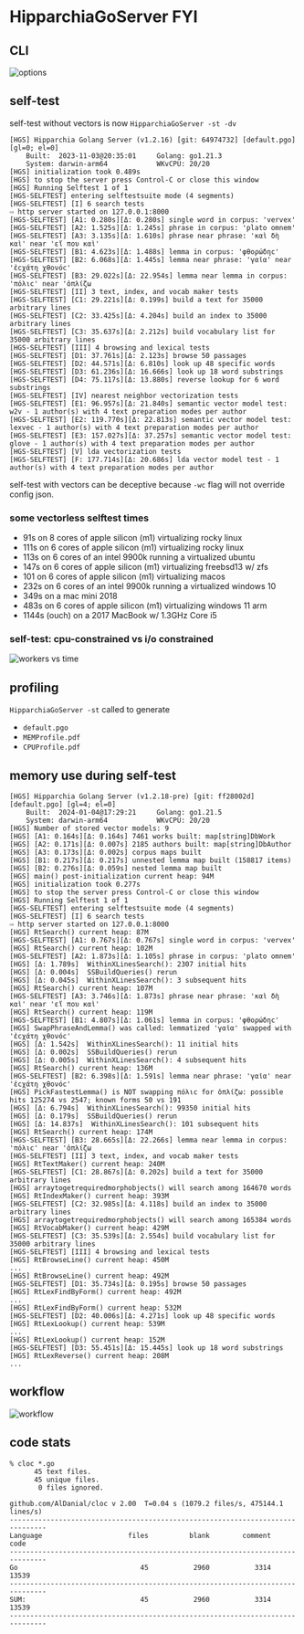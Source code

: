 
# HipparchiaGoServer FYI

## CLI

![options](../gitimg/hgscli.png)

## self-test

self-test without vectors is now `HipparchiaGoServer -st -dv`

``` 
[HGS] Hipparchia Golang Server (v1.2.16) [git: 64974732] [default.pgo] [gl=0; el=0]
	Built:	2023-11-03@20:35:01		Golang:	go1.21.3
	System:	darwin-arm64			WKvCPU:	20/20
[HGS] initialization took 0.489s
[HGS] to stop the server press Control-C or close this window
[HGS] Running Selftest 1 of 1
[HGS-SELFTEST] entering selftestsuite mode (4 segments)
[HGS-SELFTEST] [I] 6 search tests
⇨ http server started on 127.0.0.1:8000
[HGS-SELFTEST] [A1: 0.280s][Δ: 0.280s] single word in corpus: 'vervex'
[HGS-SELFTEST] [A2: 1.525s][Δ: 1.245s] phrase in corpus: 'plato omnem'
[HGS-SELFTEST] [A3: 3.135s][Δ: 1.610s] phrase near phrase: 'καὶ δὴ καὶ' near 'εἴ που καὶ'
[HGS-SELFTEST] [B1: 4.623s][Δ: 1.488s] lemma in corpus: 'φθορώδηϲ'
[HGS-SELFTEST] [B2: 6.068s][Δ: 1.445s] lemma near phrase: 'γαῖα' near 'ἐϲχάτη χθονόϲ'
[HGS-SELFTEST] [B3: 29.022s][Δ: 22.954s] lemma near lemma in corpus: 'πόλιϲ' near 'ὁπλίζω
[HGS-SELFTEST] [II] 3 text, index, and vocab maker tests
[HGS-SELFTEST] [C1: 29.221s][Δ: 0.199s] build a text for 35000 arbitrary lines
[HGS-SELFTEST] [C2: 33.425s][Δ: 4.204s] build an index to 35000 arbitrary lines
[HGS-SELFTEST] [C3: 35.637s][Δ: 2.212s] build vocabulary list for 35000 arbitrary lines
[HGS-SELFTEST] [III] 4 browsing and lexical tests
[HGS-SELFTEST] [D1: 37.761s][Δ: 2.123s] browse 50 passages
[HGS-SELFTEST] [D2: 44.571s][Δ: 6.810s] look up 48 specific words
[HGS-SELFTEST] [D3: 61.236s][Δ: 16.666s] look up 18 word substrings
[HGS-SELFTEST] [D4: 75.117s][Δ: 13.880s] reverse lookup for 6 word substrings
[HGS-SELFTEST] [IV] nearest neighbor vectorization tests
[HGS-SELFTEST] [E1: 96.957s][Δ: 21.840s] semantic vector model test: w2v - 1 author(s) with 4 text preparation modes per author
[HGS-SELFTEST] [E2: 119.770s][Δ: 22.813s] semantic vector model test: lexvec - 1 author(s) with 4 text preparation modes per author
[HGS-SELFTEST] [E3: 157.027s][Δ: 37.257s] semantic vector model test: glove - 1 author(s) with 4 text preparation modes per author
[HGS-SELFTEST] [V] lda vectorization tests
[HGS-SELFTEST] [F: 177.714s][Δ: 20.686s] lda vector model test - 1 author(s) with 4 text preparation modes per author

```

self-test with vectors can be deceptive because `-wc` flag will not override config json.

### some vectorless selftest times

* 91s on 8 cores of apple silicon (m1) virtualizing rocky linux
* 111s on 6 cores of apple silicon (m1) virtualizing rocky linux
* 113s on 6 cores of an intel 9900k running a virtualized ubuntu
* 147s on 6 cores of apple silicon (m1) virtualizing freebsd13 w/ zfs
* 101 on 6 cores of apple silicon (m1) virtualizing macos
* 232s on 6 cores of an intel 9900k running a virtualized windows 10
* 349s on a mac mini 2018
* 483s on 6 cores of apple silicon (m1) virtualizing windows 11 arm
* 1144s (ouch) on a 2017 MacBook w/ 1.3GHz Core i5

### self-test: cpu-constrained vs i/o constrained

![workers vs time](../gitimg/workers_vs_time.png)

## profiling

`HipparchiaGoServer -st` called to generate
* `default.pgo`
* `MEMProfile.pdf`
* `CPUProfile.pdf`

## memory use during self-test

``` 
[HGS] Hipparchia Golang Server (v1.2.18-pre) [git: ff28002d] [default.pgo] [gl=4; el=0]
	Built:	2024-01-04@17:29:21		Golang:	go1.21.5
	System:	darwin-arm64			WKvCPU:	20/20
[HGS] Number of stored vector models: 9
[HGS] [A1: 0.164s][Δ: 0.164s] 7461 works built: map[string]DbWork
[HGS] [A2: 0.171s][Δ: 0.007s] 2185 authors built: map[string]DbAuthor
[HGS] [A3: 0.173s][Δ: 0.002s] corpus maps built
[HGS] [B1: 0.217s][Δ: 0.217s] unnested lemma map built (158817 items)
[HGS] [B2: 0.276s][Δ: 0.059s] nested lemma map built
[HGS] main() post-initialization current heap: 94M
[HGS] initialization took 0.277s
[HGS] to stop the server press Control-C or close this window
[HGS] Running Selftest 1 of 1
[HGS-SELFTEST] entering selftestsuite mode (4 segments)
[HGS-SELFTEST] [I] 6 search tests
⇨ http server started on 127.0.0.1:8000
[HGS] RtSearch() current heap: 87M
[HGS-SELFTEST] [A1: 0.767s][Δ: 0.767s] single word in corpus: 'vervex'
[HGS] RtSearch() current heap: 102M
[HGS-SELFTEST] [A2: 1.873s][Δ: 1.105s] phrase in corpus: 'plato omnem'
[HGS] [Δ: 1.789s]  WithinXLinesSearch(): 2307 initial hits
[HGS] [Δ: 0.004s]  SSBuildQueries() rerun
[HGS] [Δ: 0.045s]  WithinXLinesSearch(): 3 subsequent hits
[HGS] RtSearch() current heap: 107M
[HGS-SELFTEST] [A3: 3.746s][Δ: 1.873s] phrase near phrase: 'καὶ δὴ καὶ' near 'εἴ που καὶ'
[HGS] RtSearch() current heap: 119M
[HGS-SELFTEST] [B1: 4.807s][Δ: 1.061s] lemma in corpus: 'φθορώδηϲ'
[HGS] SwapPhraseAndLemma() was called: lemmatized 'γαῖα' swapped with 'ἐϲχάτη χθονόϲ'
[HGS] [Δ: 1.542s]  WithinXLinesSearch(): 11 initial hits
[HGS] [Δ: 0.002s]  SSBuildQueries() rerun
[HGS] [Δ: 0.005s]  WithinXLinesSearch(): 4 subsequent hits
[HGS] RtSearch() current heap: 136M
[HGS-SELFTEST] [B2: 6.398s][Δ: 1.591s] lemma near phrase: 'γαῖα' near 'ἐϲχάτη χθονόϲ'
[HGS] PickFastestLemma() is NOT swapping πόλιϲ for ὁπλίζω: possible hits 125274 vs 2547; known forms 50 vs 191
[HGS] [Δ: 6.794s]  WithinXLinesSearch(): 99350 initial hits
[HGS] [Δ: 0.179s]  SSBuildQueries() rerun
[HGS] [Δ: 14.837s]  WithinXLinesSearch(): 101 subsequent hits
[HGS] RtSearch() current heap: 174M
[HGS-SELFTEST] [B3: 28.665s][Δ: 22.266s] lemma near lemma in corpus: 'πόλιϲ' near 'ὁπλίζω
[HGS-SELFTEST] [II] 3 text, index, and vocab maker tests
[HGS] RtTextMaker() current heap: 240M
[HGS-SELFTEST] [C1: 28.867s][Δ: 0.202s] build a text for 35000 arbitrary lines
[HGS] arraytogetrequiredmorphobjects() will search among 164670 words
[HGS] RtIndexMaker() current heap: 393M
[HGS-SELFTEST] [C2: 32.985s][Δ: 4.118s] build an index to 35000 arbitrary lines
[HGS] arraytogetrequiredmorphobjects() will search among 165384 words
[HGS] RtVocabMaker() current heap: 429M
[HGS-SELFTEST] [C3: 35.539s][Δ: 2.554s] build vocabulary list for 35000 arbitrary lines
[HGS-SELFTEST] [III] 4 browsing and lexical tests
[HGS] RtBrowseLine() current heap: 450M
...
[HGS] RtBrowseLine() current heap: 492M
[HGS-SELFTEST] [D1: 35.734s][Δ: 0.195s] browse 50 passages
[HGS] RtLexFindByForm() current heap: 492M
... 
[HGS] RtLexFindByForm() current heap: 532M
[HGS-SELFTEST] [D2: 40.006s][Δ: 4.271s] look up 48 specific words
[HGS] RtLexLookup() current heap: 539M
...
[HGS] RtLexLookup() current heap: 152M
[HGS-SELFTEST] [D3: 55.451s][Δ: 15.445s] look up 18 word substrings
[HGS] RtLexReverse() current heap: 208M
...
```

## workflow

![workflow](../gitimg/hipparchia_workflow.svg)

## code stats

```
% cloc *.go
      45 text files.
      45 unique files.                              
       0 files ignored.

github.com/AlDanial/cloc v 2.00  T=0.04 s (1079.2 files/s, 475144.1 lines/s)
-------------------------------------------------------------------------------
Language                     files          blank        comment           code
-------------------------------------------------------------------------------
Go                              45           2960           3314          13539
-------------------------------------------------------------------------------
SUM:                            45           2960           3314          13539
-------------------------------------------------------------------------------

```
